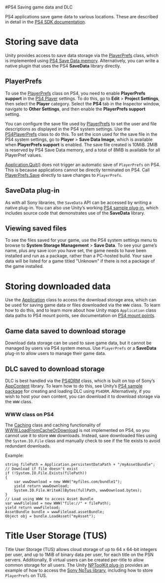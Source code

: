 #PS4 Saving game data and DLC

PS4 applications save game data to various locations. These are described in detail in the [PS4 SDK documentation](https://ps4.siedev.net/resources/documents/SDK/4.500/Programming-Startup_Guide/0005.html).

# Storing save data

Unity provides access to save data storage via the [PlayerPrefs](ScriptRef:PlayerPrefs.html) class, which is implemented using [PS4 Save Data memory](https://ps4.siedev.net/resources/documents/SDK/latest/SaveData-Overview/0006.html). Alternatively, you can write a native plugin that uses the PS4 **SaveData** library directly.

## PlayerPrefs

To use the [PlayerPrefs](ScriptRef:PlayerPrefs.html) class on PS4, you need to enable __PlayerPrefs support__ in the [PS4 Player](PS4PlayerSettings) settings. To do this, go to __Edit__ > __Project Settings__, then select the __Player__ category. Select the __PS4__ tab in the Inspector window, navigate to __Other Settings__, and then enable the __PlayerPrefs support__ setting.

You can configure the save file used by [PlayerPrefs](ScriptRef:PlayerPrefs.html) to set the user and file descriptions as displayed in the PS4 system settings. Use the [PS4PlayerPrefs](ScriptRef:PS4.PS4PlayerPrefs.html) class to do this. To set the icon used for the save file in the PS4 system settings, go to __Player__ > __Save Data Image__, which is available when __PlayerPrefs support__ is enabled. The save file created is 10MiB. 2MiB is reserved by PS4 Save Data memory, and a total of 8MiB is available for all PlayerPref values.

[Application.Quit()](ScriptRef:Application.Quit.html) does not trigger an automatic save of `PlayerPrefs` on PS4. This is because applications cannot be directly terminated on PS4. Call [PlayerPrefs.Save](ScriptRef:PlayerPrefs.Save.html) directly to save changes to `PlayerPrefs`.

## SaveData plug-in

As with all Sony libraries, the `SaveData` API can be accessed by writing a native plug-in. You can also use Unity’s working [PS4 sample plug-in](PS4Samples), which includes source code that demonstrates use of the **SaveData** library.

## Viewing saved files

To see the files saved for your game, use the PS4 system settings menu to browse to __System Storage Management__ > __Save Data__. To see your game’s name, plus any save icon you have set, the game needs to have been installed and run as a package, rather than a PC-hosted build. Your save data will be listed for a game titled "Unknown" if there is not a package of the game installed.

# Storing downloaded data

Use the [Application](ScriptRef:Application.html) class to access the download storage area, which can be used for saving game data or files downloaded via the `WWW` class. To learn how to do this, and to learn more about how Unity maps `Application` class data paths to PS4 mount points, see documentation on [PS4 mount points](PS4ProjectStructure).

## Game data saved to download storage

Download data storage can be used to save game data, but it cannot be managed by users via PS4 system menus. Use `PlayerPrefs` or a **SaveData** plug-in to allow users to manage their game data.

## DLC saved to download storage

DLC is best handled via the [PS4DRM](ScriptRef:PS4.PS4DRM.html) class, which is built on top of Sony’s [AppContent](https://ps4.siedev.net/resources/documents/SDK/latest/AppContent-Overview/0001.html) library. To learn how to do this, see Unity’s [PS4 sample package](PS4Samples) for creating and loading DLC using `PS4DRM`. Alternatively, if you wish to host your own content, you can download it to download storage via the `WWW` class.

### WWW class on PS4

The [Caching](ScriptRef:Caching.html) class and caching functionality of [WWW.LoadFromCacheOrDownload](ScriptRef:WWW.LoadFromCacheOrDownload.html) is not implemented on PS4, so you cannot use it to store `WWW` downloads. Instead, save downloaded files using the `System.IO.File` class and manually check to see if the file exists to avoid redundant downloads.

Example:

````
string filePath = Application.persistentDataPath + "/myAssetBundle";
// Download if file doesn't exist
if (!System.IO.File.Exists(filePath))
{
    var wwwDownload = new WWW("myfiles.com/bundle1");
    yield return wwwDownload;
    System.IO.File.WriteAllBytes(fullPath, wwwDownload.bytes);
}
// Load using WWW to access Asset Bundle
var wwwFileload = new WWW("file://" + filePath);
yield return wwwFileload;
AssetBundle bundle = wwwFileload.assetBundle;
Object obj = bundle.LoadAsset("myAsset");

````

# Title User Storage (TUS)

Title User Storage (TUS) allows cloud storage of up to 64 x 64-bit integers per user, and up to 1MiB of binary data per user, for each title on the PSN servers. Additionally, 8 virtual users can be created per-title to allow common storage for all users. The Unity [NPToolKit plug-in](PS4Samples) provides an example of how to access the [Sony NpTus library](https://ps4.siedev.net/resources/documents/SDK/latest/NpTus-Overview/0001.html), including how to store `PlayerPrefs` on TUS.
